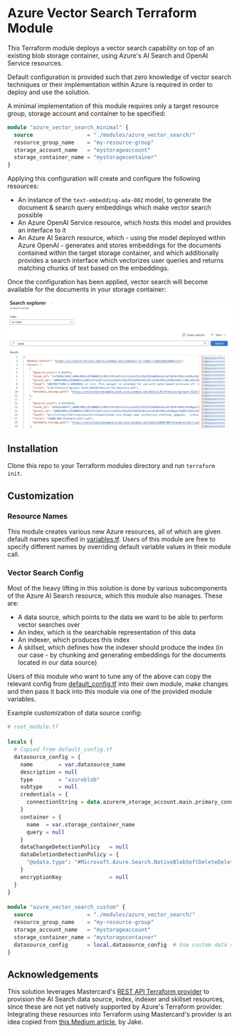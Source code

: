 <link href="docs/style.css" rel="stylesheet"></link>

# Azure Vector Search Terraform Module

This Terraform module deploys a vector search capability on top of an existing blob storage container, using Azure's AI Search and OpenAI Service resources.

Default configuration is provided such that zero knowledge of vector search techniques or their implementation within Azure is required in order to deploy
and use the solution.

A minimal implementation of this module requires only a target resource group, storage account and container to be specified:

```tf
module "azure_vector_search_minimal" {
  source                 = "./modules/azure_vector_search/"
  resource_group_name    = "my-resource-group"
  storage_account_name   = "mystorageaccount"
  storage_container_name = "mystoragecontainer"
}
```

Applying this configuration will create and configure the following resources:

* An instance of the `text-embedding-ada-002` model, to generate the document & search query embeddings which make vector search possible
* An Azure OpenAI Service resource, which hosts this model and provides an interface to it
* An Azure AI Search resource, which - using the model deployed within Azure OpenAI - generates and stores embeddings for the documents contained within the target storage container, and which additionally provides a search interface which vectorizes user queries and returns matching chunks of text based on the embeddings.

Once the configuration has been applied, vector search will become available for the documents in your storage container:

![drawing](docs/search_results.png)


## Installation

Clone this repo to your Terraform modules directory and run `terraform init`.

## Customization

### Resource Names

This module creates various new Azure resources, all of which are given default names specified in [variables.tf](variables.tf). Users of this module are free to specify different names by overriding default variable values in their module call.

### Vector Search Config

Most of the heavy lifting in this solution is done by various subcomponents of the Azure AI Search resource, which this module also manages. These are:

* A data source, which points to the data we want to be able to perform vector searches over
* An index, which is the searchable representation of this data
* An indexer, which produces this index
* A skillset, which defines how the indexer should produce the index (in our case - by chunking and generating embeddings for the documents located in our data source)

Users of this module who want to tune any of the above can copy the relevant config from [default_config.tf](default_config.tf) into their own module, make changes and then pass it back into this module via one of the provided module variables.

Example customization of data source config:

```tf
# root_module.tf

locals {
  # Copied from default_config.tf
  datasource_config = {
    name        = var.datasource_name
    description = null
    type        = "azureblob"
    subtype     = null
    credentials = {
      connectionString = data.azurerm_storage_account.main.primary_connection_string
    }
    container = {
      name  = var.storage_container_name
      query = null
    }
    dataChangeDetectionPolicy   = null
    dataDeletionDetectionPolicy = {
      "@odata.type": "#Microsoft.Azure.Search.NativeBlobSoftDeleteDeletionDetectionPolicy"  # Add native blob storage deletion detection
    }
    encryptionKey               = null
  }
}

module "azure_vector_search_custom" {
  source                 = "./modules/azure_vector_search/"
  resource_group_name    = "my-resource-group"
  storage_account_name   = "mystorageaccount"
  storage_container_name = "mystoragecontainer"
  datasource_config      = local.datasource_config  # Use custom data source config
}
```

## Acknowledgements

This solution leverages Mastercard's [REST API Terraform provider](https://registry.terraform.io/providers/Mastercard/restapi/latest) to provision the AI Search data source, index, indexer and skillset resources, since these are not yet natively supported by Azure's Terraform provider. Integrating these resources into Terraform using Mastercard's provider is an idea copied from [this Medium article](https://medium.com/expert-thinking/mastering-azure-search-with-terraform-a-how-to-guide-7edc3a6b1ee3), by Jake.